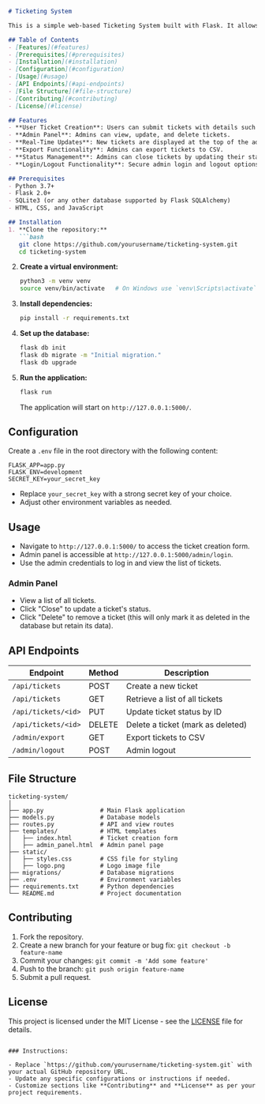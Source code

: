 ```markdown
# Ticketing System

This is a simple web-based Ticketing System built with Flask. It allows users to create, manage, and track tickets for various issues. The admin panel provides an overview of all tickets, their statuses, and the ability to update or delete them.

## Table of Contents
- [Features](#features)
- [Prerequisites](#prerequisites)
- [Installation](#installation)
- [Configuration](#configuration)
- [Usage](#usage)
- [API Endpoints](#api-endpoints)
- [File Structure](#file-structure)
- [Contributing](#contributing)
- [License](#license)

## Features
- **User Ticket Creation**: Users can submit tickets with details such as title, description, name, and office.
- **Admin Panel**: Admins can view, update, and delete tickets.
- **Real-Time Updates**: New tickets are displayed at the top of the admin panel.
- **Export Functionality**: Admins can export tickets to CSV.
- **Status Management**: Admins can close tickets by updating their status.
- **Login/Logout Functionality**: Secure admin login and logout options.

## Prerequisites
- Python 3.7+
- Flask 2.0+
- SQLite3 (or any other database supported by Flask SQLAlchemy)
- HTML, CSS, and JavaScript

## Installation
1. **Clone the repository:**
   ```bash
   git clone https://github.com/yourusername/ticketing-system.git
   cd ticketing-system
   ```

2. **Create a virtual environment:**
   ```bash
   python3 -m venv venv
   source venv/bin/activate   # On Windows use `venv\Scripts\activate`
   ```

3. **Install dependencies:**
   ```bash
   pip install -r requirements.txt
   ```

4. **Set up the database:**
   ```bash
   flask db init
   flask db migrate -m "Initial migration."
   flask db upgrade
   ```

5. **Run the application:**
   ```bash
   flask run
   ```
   The application will start on `http://127.0.0.1:5000/`.

## Configuration
Create a `.env` file in the root directory with the following content:

```
FLASK_APP=app.py
FLASK_ENV=development
SECRET_KEY=your_secret_key
```
- Replace `your_secret_key` with a strong secret key of your choice.
- Adjust other environment variables as needed.

## Usage
- Navigate to `http://127.0.0.1:5000/` to access the ticket creation form.
- Admin panel is accessible at `http://127.0.0.1:5000/admin/login`.
- Use the admin credentials to log in and view the list of tickets.

### Admin Panel
- View a list of all tickets.
- Click "Close" to update a ticket's status.
- Click "Delete" to remove a ticket (this will only mark it as deleted in the database but retain its data).

## API Endpoints
| Endpoint                 | Method | Description                          |
|--------------------------|--------|--------------------------------------|
| `/api/tickets`           | POST   | Create a new ticket                  |
| `/api/tickets`           | GET    | Retrieve a list of all tickets       |
| `/api/tickets/<id>`      | PUT    | Update ticket status by ID           |
| `/api/tickets/<id>`      | DELETE | Delete a ticket (mark as deleted)    |
| `/admin/export`          | GET    | Export tickets to CSV                |
| `/admin/logout`          | POST   | Admin logout                         |

## File Structure
```
ticketing-system/
│
├── app.py                # Main Flask application
├── models.py             # Database models
├── routes.py             # API and view routes
├── templates/            # HTML templates
│   ├── index.html        # Ticket creation form
│   ├── admin_panel.html  # Admin panel page
├── static/
│   ├── styles.css        # CSS file for styling
│   ├── logo.png          # Logo image file
├── migrations/           # Database migrations
├── .env                  # Environment variables
├── requirements.txt      # Python dependencies
└── README.md             # Project documentation
```

## Contributing
1. Fork the repository.
2. Create a new branch for your feature or bug fix: `git checkout -b feature-name`
3. Commit your changes: `git commit -m 'Add some feature'`
4. Push to the branch: `git push origin feature-name`
5. Submit a pull request.

## License
This project is licensed under the MIT License - see the [LICENSE](LICENSE) file for details.
```

### Instructions:

- Replace `https://github.com/yourusername/ticketing-system.git` with your actual GitHub repository URL.
- Update any specific configurations or instructions if needed.
- Customize sections like **Contributing** and **License** as per your project requirements.

